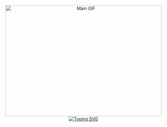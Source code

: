 <div align="center">

   <!-- main gif -->
   <img height="357" width="500" src="https://secure.static.tumblr.com/ef2e2596c4ea072a60453d23ceab337f/coctv14/Y6Ln55n03/tumblr_static_azgsowaz948okgow4c4o8go8c.gif" alt="Main GIF">

   <!-- typing SVG -->
   <a href="https://git.io/typing-svg">
      <img src="https://readme-typing-svg.herokuapp.com?font=Fira+Code&size=20&color=%2300CED1&center=true&vCenter=true&lines=Computer+Science+Student" alt="Typing SVG">
   </a>

</div>